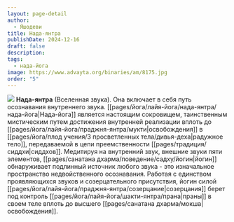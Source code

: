 ```yaml
---
layout: page-detail
author:
  - Яшодеви
title: Нада-янтра
publishDate: 2024-12-16
draft: false
description: 
tags:
  - нада-йога
image: https://www.advayta.org/binaries/am/8175.jpg
order: "5"
---
```

![](https://www.advayta.org/binaries/am/8175.jpg)
**Нада-янтра** (Вселенная звука). Она включает в себя путь осознавания внутреннего звука. [[pages/йога/лайя-йога/нада-янтра/нада-йога|Нада-йога]] является настоящим сокровищем, таинственным мистическим путем достижения внутренней реализации вплоть до [[pages/йога/лайя-йога/праджня-янтра/мукти|освобождения]] в [[pages/йога/плод учения/3 просветленных тела/дивья-деха|радужное тело]], передаваемой в цепи преемственности [[pages/традиция/сиддхи|сиддхов]]. Медитируя на внутренний звук, внешние звуки пяти элементов, [[pages/санатана дхарма/поведение/садху/йогин|йогин]] обнаруживает подлинный источник любого звука - это изначальное пространство недвойственного осознавания. Работая с единством проявляющихся звуков и созерцательного присутствия, йогин силой [[pages/йога/лайя-йога/праджня-янтра/созерцание|созерцания]] берет под контроль [[pages/йога/лайя-йога/шакти-янтра/прана|праны]] в своем теле вплоть до высшего [[pages/санатана дхарма/мокша|освобождения]]. 